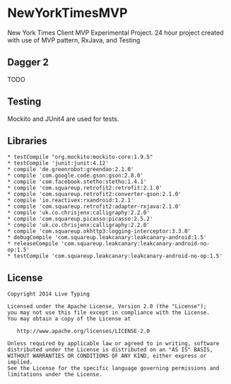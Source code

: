 # NewYorkTimesMVP
New York Times Client MVP Experimental Project. 24 hour project created with use of MVP pattern, RxJava, and Testing

Dagger 2
-------
TODO


Testing
-------
Mockito and JUnit4 are used for tests.


Libraries
-------
    * testCompile "org.mockito:mockito-core:1.9.5"
    * testCompile 'junit:junit:4.12'
    * compile 'de.greenrobot:greendao:2.1.0'
    * compile 'com.google.code.gson:gson:2.8.0'
    * compile 'com.facebook.stetho:stetho:1.4.1'
    * compile 'com.squareup.retrofit2:retrofit:2.1.0'
    * compile 'com.squareup.retrofit2:converter-gson:2.1.0'
    * compile 'io.reactivex:rxandroid:1.2.1'
    * compile 'com.squareup.retrofit2:adapter-rxjava:2.1.0'
    * compile 'uk.co.chrisjenx:calligraphy:2.2.0'
    * compile 'com.squareup.picasso:picasso:2.5.2'
    * compile 'uk.co.chrisjenx:calligraphy:2.2.0'
    * compile 'com.squareup.okhttp3:logging-interceptor:3.3.0'
    * debugCompile 'com.squareup.leakcanary:leakcanary-android:1.5'
    * releaseCompile 'com.squareup.leakcanary:leakcanary-android-no-op:1.5'
    * testCompile 'com.squareup.leakcanary:leakcanary-android-no-op:1.5'


License
-------
    Copyright 2014 Live Typing

    Licensed under the Apache License, Version 2.0 (the "License");
    you may not use this file except in compliance with the License.
    You may obtain a copy of the License at

       http://www.apache.org/licenses/LICENSE-2.0

    Unless required by applicable law or agreed to in writing, software
    distributed under the License is distributed on an "AS IS" BASIS,
    WITHOUT WARRANTIES OR CONDITIONS OF ANY KIND, either express or implied.
    See the License for the specific language governing permissions and
    limitations under the License.
